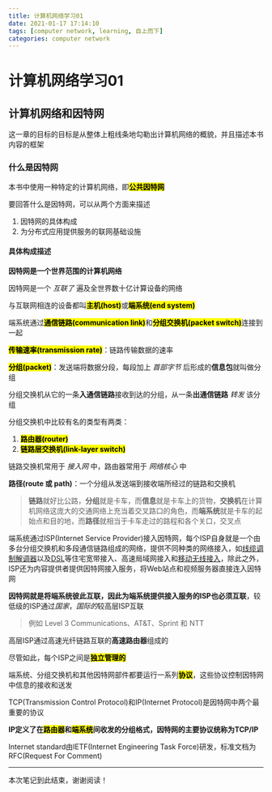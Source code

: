 ```yaml
---
title: 计算机网络学习01
date: 2021-01-17 17:14:10
tags: [computer network, learning, 自上而下]
categories: computer network
---
```


# 计算机网络学习01

## 计算机网络和因特网

这一章的目标的目标是从整体上粗线条地勾勒出计算机网络的概貌，并且描述本书内容的框架

<!--more-->

### 什么是因特网

本书中使用一种特定的计算机网络，即<mark>**公共因特网**</mark>

要回答什么是因特网，可以从两个方面来描述

1. 因特网的具体构成
2. 为分布式应用提供服务的联网基础设施

#### 具体构成描述

**因特网是一个世界范围的计算机网络**

因特网是一个 *互联了* 遍及全世界数十亿计算设备的网络

与互联网相连的设备都叫<mark>**主机(host)**</mark>或<mark>**端系统(end system)**</mark>

端系统通过<mark>**通信链路(communication link)**</mark>和<mark>**分组交换机(packet switch)**</mark>连接到一起

<mark>**传输速率(transmission rate)**</mark>：链路传输数据的速率

<mark>**分组(packet)**</mark>：发送端将数据分段，每段加上 *首部字节* 后形成的**信息包**就叫做分组

分组交换机从它的一条**入通信链路**接收到达的分组，从一条**出通信链路** *转发* 该分组

分组交换机中比较有名的类型有两类：

1. <mark>**路由器(router)**</mark>
2. <mark>**链路层交换机(link-layer switch)**</mark>

链路交换机常用于 *接入网* 中，路由器常用于 *网络核心* 中

**路径(route 或 path)**：一个分组从发送端到接收端所经过的链路和交换机

> **链路**就好比公路，**分组**就是卡车，而**信息**就是卡车上的货物，**交换机**在计算机网络这庞大的交通网络上充当着交叉路口的角色，而**端系统**就是卡车的起始点和目的地，而**路径**就相当于卡车走过的路程和各个关口，交叉点

端系统通过ISP(Internet Service Provider)接入因特网，每个ISP自身就是一个由多台分组交换机和多段通信链路组成的网络，提供不同种类的网络接入，如[线缆调制解调器](https://baike.baidu.com/item/%E7%BA%BF%E7%BC%86%E8%B0%83%E5%88%B6%E8%A7%A3%E8%B0%83%E5%99%A8#:~:text=%E7%BA%BF%E7%BC%86%E8%B0%83%E5%88%B6%E8%A7%A3%E8%B0%83%E5%99%A8%E6%98%AF,%E7%BD%91%E8%BF%9B%E8%A1%8C%E6%95%B0%E6%8D%AE%E4%BC%A0%E8%BE%93%E3%80%82 "百度百科")以及[DSL](https://baike.baidu.com/item/DSL "百度科普")等住宅宽带接入、高速局域网接入和[移动无线接入](https://baike.baidu.com/item/%E6%97%A0%E7%BA%BF%E6%8E%A5%E5%85%A5 "百度百科")，除此之外，ISP还为内容提供者提供因特网接入服务，将Web站点和视频服务器直接连入因特网

**因特网就是将端系统彼此互联，因此为端系统提供接入服务的ISP也必须互联**，较低级的ISP通过*国家*，*国际的*较高层ISP互联

> 例如 Level 3 Communications、AT&T、Sprint 和 NTT

高层ISP通过高速光纤链路互联的**高速路由器**组成的

尽管如此，每个ISP之间是<mark>**独立管理的**</mark>

端系统、分组交换机和其他因特网部件都要运行一系列<mark>**协议**</mark>，这些协议控制因特网中信息的接收和送发

TCP(Transmission Control Protocol)和IP(Internet Protocol)是因特网中两个最重要的协议

**IP定义了在<mark>路由器</mark>和<mark>端系统</mark>间收发的分组格式，因特网的主要协议统称为TCP/IP**

Internet standard由IETF(Internet Engineering Task Force)研发，标准文档为RFC(Request For Comment)

---

本次笔记到此结束，谢谢阅读！
